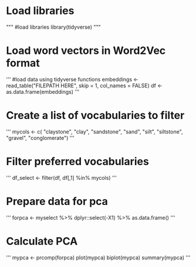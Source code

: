 # Load libraries
"""
#load libraries
library(tidyverse)
"""



# Load word vectors in Word2Vec format
'''
#load data using tidyverse functions
embeddings 	<- read_table("FILEPATH HERE", skip = 1, col_names = FALSE)
df 		<- as.data.frame(embeddings)
'''



# Create a list of vocabularies to filter
'''
mycols <- c(
"claystone",
"clay",
"sandstone",
"sand",
"silt",
"siltstone",
"gravel",
"conglomerate")
'''



# Filter preferred vocabularies
'''
df_select <-	filter(df, df[,1] %in% mycols)
'''



# Prepare data for pca
'''
forpca <-	myselect %>%
		dplyr::select(-X1) %>%
		as.data.frame()
'''



# Calculate PCA

'''
mypca <-	prcomp(forpca) 
plot(mypca)
biplot(mypca)
summary(mypca)
'''
